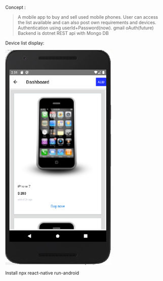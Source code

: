 Concept :
> A mobile app to buy and sell used mobile phones.
> User can access the list available and can also post own requirements and devices.
> Authentication using userId+Password(now). gmail oAuth(future)
> Backend is dotnet REST api with Mongo DB



Device list display:

![picture](images/DeviceApp-ItemList.png)


Install 
npx react-native run-android